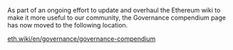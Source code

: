 As part of an ongoing effort to update and overhaul the Ethereum wiki to make it more useful to our community, the Governance compendium page has now moved to the following location.

[eth.wiki/en/governance/governance-compendium](https://eth.wiki/en/governance/governance-compendium)